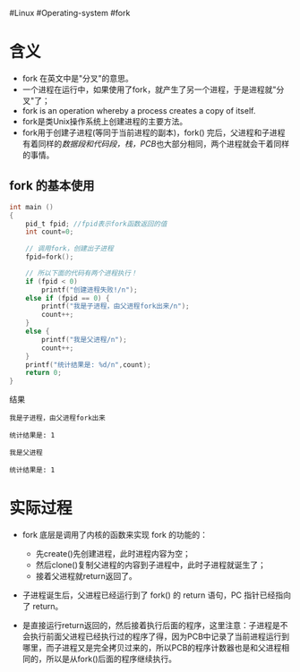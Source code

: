 #Linux #Operating-system #fork

# 含义
- fork 在英文中是"分叉"的意思。
- 一个进程在运行中，如果使用了fork，就产生了另一个进程，于是进程就"分叉"了；
- fork is an operation whereby a process creates a copy of itself.
- fork是类Unix操作系统上创建进程的主要方法。
- fork用于创建子进程(等同于当前进程的副本)，fork() 完后，父进程和子进程有着同样的*数据段和代码段，栈，PCB*也大部分相同，两个进程就会干着同样的事情。

## fork 的基本使用
```c
int main ()   
{   
    pid_t fpid; //fpid表示fork函数返回的值  
    int count=0;
    
    // 调用fork，创建出子进程  
    fpid=fork();

    // 所以下面的代码有两个进程执行！
    if (fpid < 0)   
        printf("创建进程失败!/n");   
    else if (fpid == 0) {  
        printf("我是子进程，由父进程fork出来/n");   
        count++;  
    }  
    else {  
        printf("我是父进程/n");   
        count++;  
    }  
    printf("统计结果是: %d/n",count);  
    return 0;  
}  
```

结果
```
我是子进程，由父进程fork出来

统计结果是: 1

我是父进程

统计结果是: 1
```

# 实际过程
- fork 底层是调用了内核的函数来实现 fork 的功能的：
	- 先create()先创建进程，此时进程内容为空；
	- 然后clone()复制父进程的内容到子进程中，此时子进程就诞生了；
	- 接着父进程就return返回了。

- 子进程诞生后，父进程已经运行到了 fork() 的 return 语句，PC 指针已经指向了 return。
- 是直接运行return返回的，然后接着执行后面的程序，这里注意：子进程是不会执行前面父进程已经执行过的程序了得，因为PCB中记录了当前进程运行到哪里，而子进程又是完全拷贝过来的，所以PCB的程序计数器也是和父进程相同的，所以是从fork()后面的程序继续执行。


